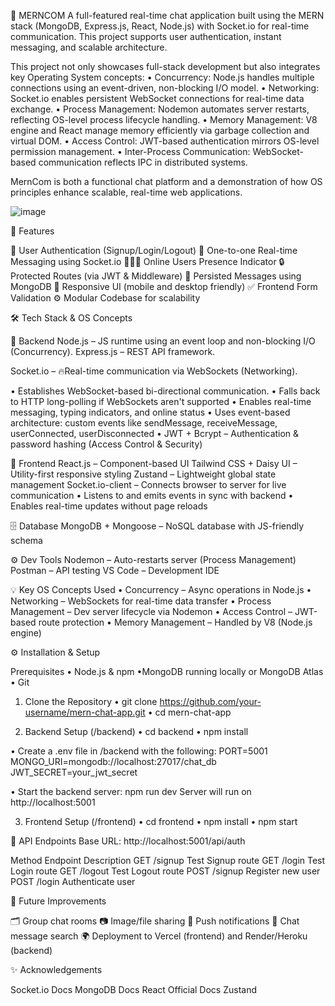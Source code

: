 💬 MERNCOM
A full-featured real-time chat application built using the MERN stack (MongoDB, Express.js, React, Node.js) with Socket.io for real-time communication. This project supports user authentication, instant messaging, and scalable architecture.

This project not only showcases full-stack development but also integrates key Operating System concepts:
 • Concurrency: Node.js handles multiple connections using an event-driven, non-blocking I/O model.
 • Networking: Socket.io enables persistent WebSocket connections for real-time data exchange.
 • Process Management: Nodemon automates server restarts, reflecting OS-level process lifecycle handling.
 • Memory Management: V8 engine and React manage memory efficiently via garbage collection and virtual DOM.
 • Access Control: JWT-based authentication mirrors OS-level permission management.
 • Inter-Process Communication: WebSocket-based communication reflects IPC in distributed systems.

MernCom is both a functional chat platform and a demonstration of how OS principles enhance scalable, real-time web applications.


![image](https://github.com/user-attachments/assets/d75e43f1-8e40-4320-a58c-eac1b047497e)


🚀 Features

🔐 User Authentication (Signup/Login/Logout)
💬 One-to-one Real-time Messaging using Socket.io
🧑‍🤝‍🧑 Online Users Presence Indicator
🔒 Protected Routes (via JWT & Middleware)
📩 Persisted Messages using MongoDB
🧭 Responsive UI (mobile and desktop friendly)
✅ Frontend Form Validation
⚙️ Modular Codebase for scalability

🛠️ Tech Stack & OS Concepts

🔧 Backend
 Node.js – JS runtime using an event loop and non-blocking I/O (Concurrency).
Express.js – REST API framework.

Socket.io –  🔥Real-time communication via WebSockets (Networking).

 • Establishes WebSocket-based bi-directional communication.
 • Falls back to HTTP long-polling if WebSockets aren't supported
 • Enables real-time messaging, typing indicators, and online status
 • Uses event-based architecture: custom events like sendMessage, receiveMessage, userConnected, userDisconnected
 • JWT + Bcrypt – Authentication & password hashing (Access Control & Security)

🎨 Frontend
  React.js – Component-based UI
  Tailwind CSS + Daisy UI – Utility-first responsive styling
  Zustand – Lightweight global state management
  Socket.io-client – Connects browser to server for live communication
    • Listens to and emits events in sync with backend
    • Enables real-time updates without page reloads

🗄️ Database
    MongoDB + Mongoose – NoSQL database with JS-friendly schema

⚙️ Dev Tools
    Nodemon – Auto-restarts server (Process Management)
    Postman – API testing
    VS Code – Development IDE

💡 Key OS Concepts Used
• Concurrency – Async operations in Node.js
• Networking – WebSockets for real-time data transfer
• Process Management – Dev server lifecycle via Nodemon
• Access Control – JWT-based route protection
• Memory Management – Handled by V8 (Node.js engine)

⚙️ Installation & Setup

Prerequisites
• Node.js & npm
 •MongoDB running locally or MongoDB Atlas
• Git

1. Clone the Repository
   • git clone https://github.com/your-username/mern-chat-app.git
   • cd mern-chat-app

2. Backend Setup (/backend)
   • cd backend
   • npm install

• Create a .env file in /backend with the following:
PORT=5001
MONGO_URI=mongodb://localhost:27017/chat_db
JWT_SECRET=your_jwt_secret

• Start the backend server:
npm run dev
Server will run on http://localhost:5001

3. Frontend Setup (/frontend)
   • cd frontend
   • npm install
   • npm start


🧪 API Endpoints
Base URL: http://localhost:5001/api/auth

Method	      Endpoint	          Description
GET          	/signup	            Test Signup route
GET	          /login	            Test Login route
GET	          /logout	            Test Logout route
POST	        /signup            	Register new user
POST	        /login	            Authenticate user



📌 Future Improvements

🗂️ Group chat rooms
📷 Image/file sharing
🔔 Push notifications
🧾 Chat message search
🌍 Deployment to Vercel (frontend) and Render/Heroku (backend)

✨ Acknowledgements

Socket.io Docs
MongoDB Docs
React Official Docs
Zustand




